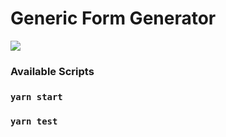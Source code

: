 # Generic Form Generator

<img src="images/demo.png"/>

### Available Scripts

### `yarn start`

### `yarn test`
